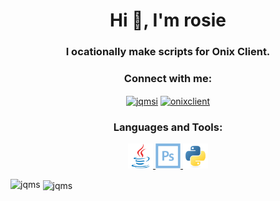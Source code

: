 <h1 align="center">Hi 👋, I'm rosie</h1>
<h3 align="center">I ocationally make scripts for Onix Client.</h3>

<h3 align="center">Connect with me:</h3>
<p align="center">
<a href="https://www.youtube.com/c/jqmsi" target="blank"><img align="center" src="https://raw.githubusercontent.com/rahuldkjain/github-profile-readme-generator/master/src/images/icons/Social/youtube.svg" alt="jqmsi" height="30" width="40" /></a>
<a href="https://discord.gg/onixclient" target="blank"><img align="center" src="https://raw.githubusercontent.com/rahuldkjain/github-profile-readme-generator/master/src/images/icons/Social/discord.svg" alt="onixclient" height="30" width="40" /></a>
</p>

<h3 align="center">Languages and Tools:</h3>
<p align="center"> <a href="https://www.java.com" target="_blank" rel="noreferrer"> <img src="https://raw.githubusercontent.com/devicons/devicon/master/icons/java/java-original.svg" alt="java" width="40" height="40"/> </a> <a href="https://www.photoshop.com/en" target="_blank" rel="noreferrer"> <img src="https://raw.githubusercontent.com/devicons/devicon/master/icons/photoshop/photoshop-line.svg" alt="photoshop" width="40" height="40"/> </a> <a href="https://www.python.org" target="_blank" rel="noreferrer"> <img src="https://raw.githubusercontent.com/devicons/devicon/master/icons/python/python-original.svg" alt="python" width="40" height="40"/> </a> </p>

<p><img align="left" src="https://github-readme-stats.vercel.app/api/top-langs?username=jqms&show_icons=true&locale=en&layout=compact" alt="jqms" /></p>

<p>&nbsp;<img align="center" src="https://github-readme-stats.vercel.app/api?username=jqms&show_icons=true&locale=en" alt="jqms" /></p>
